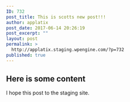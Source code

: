 ```yaml
---
ID: 732
post_title: This is scotts new post!!!
author: applatix
post_date: 2017-06-14 20:26:19
post_excerpt: ""
layout: post
permalink: >
  http://applatix.staging.wpengine.com/?p=732
published: true
---
```

## Here is some content

I hope this post to the staging site.<Paste>
